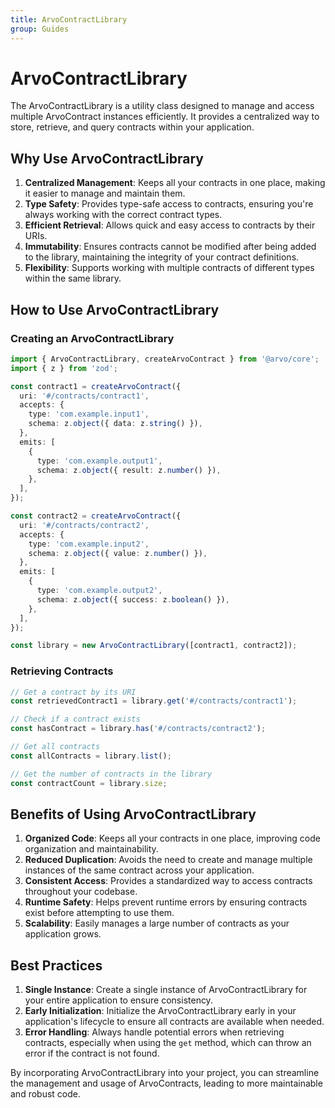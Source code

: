 ```yaml
---
title: ArvoContractLibrary
group: Guides
---
```


# ArvoContractLibrary

The ArvoContractLibrary is a utility class designed to manage and access multiple ArvoContract instances efficiently. It provides a centralized way to store, retrieve, and query contracts within your application.

## Why Use ArvoContractLibrary

1. **Centralized Management**: Keeps all your contracts in one place, making it easier to manage and maintain them.
2. **Type Safety**: Provides type-safe access to contracts, ensuring you're always working with the correct contract types.
3. **Efficient Retrieval**: Allows quick and easy access to contracts by their URIs.
4. **Immutability**: Ensures contracts cannot be modified after being added to the library, maintaining the integrity of your contract definitions.
5. **Flexibility**: Supports working with multiple contracts of different types within the same library.

## How to Use ArvoContractLibrary

### Creating an ArvoContractLibrary

```typescript
import { ArvoContractLibrary, createArvoContract } from '@arvo/core';
import { z } from 'zod';

const contract1 = createArvoContract({
  uri: '#/contracts/contract1',
  accepts: {
    type: 'com.example.input1',
    schema: z.object({ data: z.string() }),
  },
  emits: [
    {
      type: 'com.example.output1',
      schema: z.object({ result: z.number() }),
    },
  ],
});

const contract2 = createArvoContract({
  uri: '#/contracts/contract2',
  accepts: {
    type: 'com.example.input2',
    schema: z.object({ value: z.number() }),
  },
  emits: [
    {
      type: 'com.example.output2',
      schema: z.object({ success: z.boolean() }),
    },
  ],
});

const library = new ArvoContractLibrary([contract1, contract2]);
```

### Retrieving Contracts

```typescript
// Get a contract by its URI
const retrievedContract1 = library.get('#/contracts/contract1');

// Check if a contract exists
const hasContract = library.has('#/contracts/contract2');

// Get all contracts
const allContracts = library.list();

// Get the number of contracts in the library
const contractCount = library.size;
```

## Benefits of Using ArvoContractLibrary

1. **Organized Code**: Keeps all your contracts in one place, improving code organization and maintainability.
2. **Reduced Duplication**: Avoids the need to create and manage multiple instances of the same contract across your application.
3. **Consistent Access**: Provides a standardized way to access contracts throughout your codebase.
4. **Runtime Safety**: Helps prevent runtime errors by ensuring contracts exist before attempting to use them.
5. **Scalability**: Easily manages a large number of contracts as your application grows.

## Best Practices

1. **Single Instance**: Create a single instance of ArvoContractLibrary for your entire application to ensure consistency.
3. **Early Initialization**: Initialize the ArvoContractLibrary early in your application's lifecycle to ensure all contracts are available when needed.
4. **Error Handling**: Always handle potential errors when retrieving contracts, especially when using the `get` method, which can throw an error if the contract is not found.

By incorporating ArvoContractLibrary into your project, you can streamline the management and usage of ArvoContracts, leading to more maintainable and robust code.